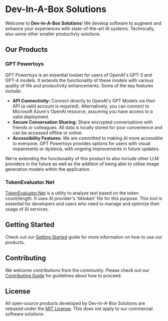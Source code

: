 # Dev-In-A-Box Solutions

Welcome to **Dev-In-A-Box Solutions**! We develop software to augment and enhance your experiences with state-of-the-art AI systems. Technically, also some other smaller productivty solutions.

## Our Products

### GPT Powertoys
GPT Powertoys is an essential toolset for users of OpenAI's GPT-3 and GPT-4 models. It extends the functionality of these models with various quality of life and productivity enhancements. Some of the key features include:

- **API Connectivity:** Connect directly to OpenAI's GPT Models via their API (a valid account is required). Alternatively, you can connect to Microsoft Azure's OpenAI resource, assuming you have access to a valid deployment.
- **Secure Conversation Sharing:** Share encrypted conversations with friends or colleagues. All data is locally stored for your convenience and can be accessed offline or online.
- **Accessibility Features:** We are committed to making AI more accessible to everyone. GPT Powertoys provides options for users with visual impairments or dyslexia, with ongoing improvements in future updates.

We're extending the functionality of this product to also include other LLM providers in the future as well as the addition of being able to utilise image generation models within the application.

### TokenEvaluator.Net
[TokenEvaluator.Net](https://github.com/Dev-In-A-Box-Solutions/TokenEvaluator.Net) is a utility to analyze text based on the token count/length. It uses AI provider's 'tiktoken' file for this purpose. This tool is essential for developers and users who need to manage and optimize their usage of AI services.

## Getting Started

Check out our [Getting Started](https://github.com/Dev-In-A-Box-Solutions/.github/wiki/Getting-Started) guide for more information on how to use our products.

## Contributing
We welcome contributions from the community. Please check out our [Contributing Guide](https://github.com/Dev-In-A-Box-Solutions/.github/wiki/Contributing) for guidelines about how to proceed.

## License
All open-source products developed by Dev-In-A-Box Solutions are released under the [MIT License](https://github.com/Dev-In-A-Box-Solutions/.github/blob/main/LICENSE). This does not apply to our commercial software solutions.
